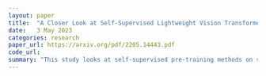 ```yaml
---
layout: paper
title:  "A Closer Look at Self-Supervised Lightweight Vision Transformers"
date:   3 May 2023
categories: research
paper_url: https://arxiv.org/pdf/2205.14443.pdf
code_url: 
summary: "This study looks at self-supervised pre-training methods on small scale or lightweight Vision Transformers (ViTs). Surprisingly, with appropriate pre-training, lightweight ViTs can match or exceed the performance of state-of-the-art (SOTA) networks that have more complex designs. However, the study also highlights limitations, such as a lack of improvement from large-scale pre-training data and weaker performance on tasks with limited data. Through an analysis of layer representations and attention maps, the impact of pre-training is detailed. Furthermore, a distillation strategy during pre-training is proposed, enhancing downstream performance for Masked Autoencoder (MAE)-based methods."
---
```


